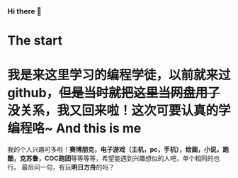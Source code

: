 ### Hi there 👋
The start
============
我是来这里学习的编程学徒，以前就来过github，~~但是当时就把这里当网盘用了~~
没关系，我又回来啦！这次可要认真的学编程咯~
And this is me
============
我的个人兴趣可多啦！**赛博朋克，电子游戏（主机，pc，手机），绘画，小说，跑酷，克苏鲁，COC跑团**等等等等，希望能遇到兴趣想似的人吧，单个相同的也行。
最后问一句，有玩**明日方舟**的吗？
<!--
**ClosureVonKazdel/ClosureVonKazdel** is a ✨ _special_ ✨ repository because its `README.md` (this file) appears on your GitHub profile.

Here are some ideas to get you started:

- 🔭 I’m currently working on ...
- 🌱 I’m currently learning ...
- 👯 I’m looking to collaborate on ...
- 🤔 I’m looking for help with ...
- 💬 Ask me about ...
- 📫 How to reach me: ...
- 😄 Pronouns: ...
- ⚡ Fun fact: ...
-->
